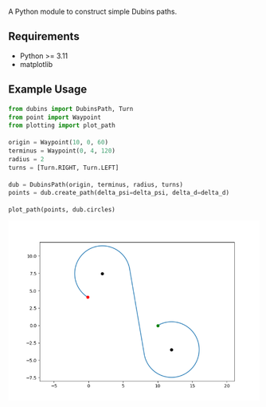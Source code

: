 A Python module to construct simple Dubins paths.

## Requirements
* Python >= 3.11
* matplotlib

## Example Usage
```python
from dubins import DubinsPath, Turn
from point import Waypoint
from plotting import plot_path

origin = Waypoint(10, 0, 60)
terminus = Waypoint(0, 4, 120)
radius = 2
turns = [Turn.RIGHT, Turn.LEFT]

dub = DubinsPath(origin, terminus, radius, turns)
points = dub.create_path(delta_psi=delta_psi, delta_d=delta_d)

plot_path(points, dub.circles)
```
![alt text](https://github.com/mnichol3/dubins/blob/master/example/example.png "Example RSL path")
